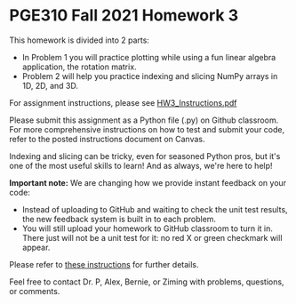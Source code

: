 # PGE310 Fall 2021 Homework 3

This homework is divided into 2 parts: 

  - In Problem 1 you will practice plotting while using a fun linear algebra
        application, the rotation matrix.
  - Problem 2 will help you practice indexing and slicing NumPy arrays in
        1D, 2D, and 3D.

For assignment instructions, please see [HW3_Instructions.pdf](HW3_Instructions.pdf)

Please submit this assignment as a Python file (.py) on Github classroom.
For more comprehensive instructions on how to test and submit your code,
refer to the posted instructions document on Canvas.

Indexing and slicing can be tricky, even for seasoned Python pros, but it's one
of the most useful skills to learn! And as always, we're here to help!

**Important note:**
We are changing how we provide instant feedback on your code:

 - Instead of uploading to GitHub and waiting to check the unit test results, the new feedback system is built in to each problem.
 - You will still upload your homework to GitHub classroom to turn it in. There just will not be a unit test for it: no red X or green checkmark will appear.

Please refer to [these instructions](Instant_Feedback_Instructions.pdf) for further details.

Feel free to contact Dr. P, Alex, Bernie, or Ziming with problems, questions, or comments.

